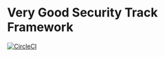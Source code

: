 # Very Good Security Track Framework

[![CircleCI](https://circleci.com/gh/verygoodsecurity/audit.svg?style=svg)](https://circleci.com/gh/verygoodsecurity/audit)
